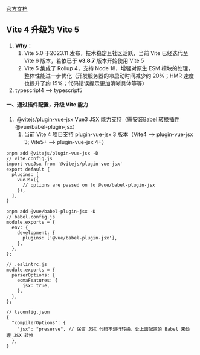 [官方文档](https://cn.vitejs.dev/)

## Vite 4 升级为 Vite 5
1. **Why**：
	1. Vite 5.0 于2023.11 发布，技术稳定且社区活跃，当前 Vite 已经迭代至 Vite 6 版本，若依已于 **v3.8.7** 版本开始使用 Vite 5
	2. Vite 5 集成了 Rollup 4，支持 Node 18，增强对原生 ESM 模块的处理，整体性能进一步优化（开发服务器的冷启动时间减少约 20%；HMR 速度也提升了约 15%；代码错误提示更加清晰具体等等）
2. typescript4 —> typescript5

#### 一、通过插件配置，升级 Vite 能力
1.  [@vitejs/plugin-vue-jsx](https://github.com/vitejs/vite-plugin-vue/tree/main/packages/plugin-vue-jsx) Vue3 JSX 能力支持（需安装[Babel 转换插件](https://github.com/vuejs/babel-plugin-jsx/blob/main/packages/babel-plugin-jsx/README-zh_CN.md) @vue/babel-plugin-jsx）
	1. 当前 Vite 4 项目支持 plugin-vue-jsx 3 版本（Vite4 —> plugin-vue-jsx 3; Vite5+ —> plugin-vue-jsx 4+）
```
pnpm add @vitejs/plugin-vue-jsx -D
// vite.config.js
import vueJsx from '@vitejs/plugin-vue-jsx'
export default {
  plugins: [
    vueJsx({
      // options are passed on to @vue/babel-plugin-jsx
    }),
  ],
}

pnpm add @vue/babel-plugin-jsx -D
// babel.config.js
module.exports = {
  env: {
    development: {
      plugins: ['@vue/babel-plugin-jsx'],
    },
  },
};

// .eslintrc.js
module.exports = {
  parserOptions: {
    ecmaFeatures: {
      jsx: true,
    },
  },
};

// tsconfig.json
{
  "compilerOptions": {
    "jsx": "preserve", // 保留 JSX 代码不进行转换，让上面配置的 Babel 来处理 JSX 转换
  },
}


```
